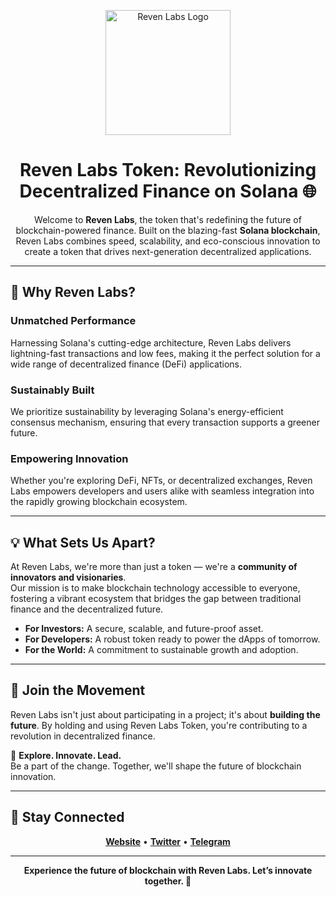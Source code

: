 <p align="center">
  <img src="https://revenlabs.fun/src/png/nav-avatar.png" alt="Reven Labs Logo" width="200" />
</p>

<h1 align="center">Reven Labs Token: Revolutionizing Decentralized Finance on Solana 🌐</h1>

<p align="center">
  Welcome to <strong>Reven Labs</strong>, the token that's redefining the future of blockchain-powered finance. Built on the blazing-fast <strong>Solana blockchain</strong>, Reven Labs combines speed, scalability, and eco-conscious innovation to create a token that drives next-generation decentralized applications.
</p>

---

## 🚀 Why Reven Labs?  

### **Unmatched Performance**
Harnessing Solana's cutting-edge architecture, Reven Labs delivers lightning-fast transactions and low fees, making it the perfect solution for a wide range of decentralized finance (DeFi) applications.

### **Sustainably Built**
We prioritize sustainability by leveraging Solana's energy-efficient consensus mechanism, ensuring that every transaction supports a greener future.

### **Empowering Innovation**
Whether you're exploring DeFi, NFTs, or decentralized exchanges, Reven Labs empowers developers and users alike with seamless integration into the rapidly growing blockchain ecosystem.

---

## 💡 What Sets Us Apart?  

At Reven Labs, we're more than just a token — we're a **community of innovators and visionaries**.  
Our mission is to make blockchain technology accessible to everyone, fostering a vibrant ecosystem that bridges the gap between traditional finance and the decentralized future.

- **For Investors:** A secure, scalable, and future-proof asset.
- **For Developers:** A robust token ready to power the dApps of tomorrow.
- **For the World:** A commitment to sustainable growth and adoption.

---

## 🌟 Join the Movement  

Reven Labs isn't just about participating in a project; it's about **building the future**. By holding and using Reven Labs Token, you're contributing to a revolution in decentralized finance.  

🔗 **Explore. Innovate. Lead.**  
Be a part of the change. Together, we'll shape the future of blockchain innovation.

---

## 🔗 Stay Connected  

<p align="center">
  <a href="https://revenlabs.fun/"><strong>Website</strong></a> • 
  <a href="https://x.com/RevenLabsFun"><strong>Twitter</strong></a> • 
  <a href="https://t.me/RevenLabsfun"><strong>Telegram</strong></a>
</p>

---

<p align="center">
  <strong>Experience the future of blockchain with Reven Labs. Let’s innovate together. 🚀</strong>
</p>
